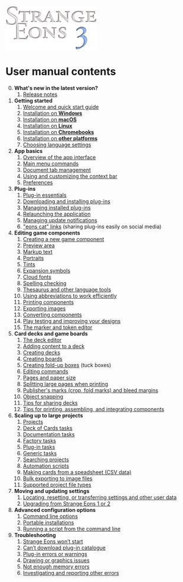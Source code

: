 ![Strange Eons 3](images/se3-header.png)

# User manual contents

0. **What's new in the latest version?**
   1. [Release notes](um-release-notes.md)
1. **Getting started**
   1. [Welcome and quick start guide](um-install-intro.md)
   2. [Installation on **Windows**](um-install-win.md)
   3. [Installation on **macOS**](um-install-mac.md)
   4. [Installation on **Linux**](um-install-linux.md)
   5. [Installation on **Chromebooks**](um-install-chromebook.md)
   6. [Installation on **other platforms**](um-install-other.md)
   7. [Choosing language settings](um-install-languages.md)
2. **App basics**
   1. [Overview of the app interface](um-ui-intro.md)
   2. [Main menu commands](um-ui-menu.md)
   3. [Document tab management](um-ui-documents.md)
   4. [Using and customizing the context bar](um-ui-context-bar.md)
   5. [Preferences](um-ui-preferences.md)
3. **Plug-ins**
   1. [Plug-in essentials](um-plugins-intro.md)
   2. [Downloading and installing plug-ins](um-plugins-catalogue.md)
   3. [Managing installed plug-ins](um-plugins-manager.md)
   4. [Relaunching the application](um-plugins-relaunching.md)
   5. [Managing update notifications](um-plugins-updates.md)
   6. ["eons cat" links](um-plugins-eonscat.md) (sharing plug-ins easily on social media)
4. **Editing game components**
   1. [Creating a new game component](um-gc-intro.md)
   2. [Preview area](um-gc-preview.md)
   3. [Markup text](um-gc-markup.md)
   4. [Portraits](um-gc-portraits.md)
   5. [Tints](um-gc-tints.md)
   6. [Expansion symbols](um-gc-expansions.md)
   7. [Cloud fonts](um-cloud-fonts.md)
   8. [Spelling checking](um-gc-spelling.md)
   9. [Thesaurus and other language tools](um-gc-thesaurus.md)
   10. [Using abbreviations to work efficiently](um-gc-abbreviations.md)
   11. [Printing components](um-gc-print.md)
   12. [Exporting images](um-gc-export.md)
   13. [Converting components](um-gc-convert.md)
   14. [Play testing and improving your designs](um-gc-play-testing.md)
   15. [The marker and token editor](um-token-editor.md)
5. **Card decks and game boards**
   1. [The deck editor](um-deck-intro.md)
   2. [Adding content to a deck](um-deck-adding-content)
   3. [Creating decks](um-deck-decks.md)
   4. [Creating boards](um-deck-boards.md)
   5. [Creating fold-up boxes](um-deck-boxes.md) (tuck boxes)
   6. [Editing commands](um-deck-commands.md)
   7. [Pages and paper size](um-deck-pages.md)
   8. [Splitting large pages when printing](um-deck-page-split.md)
   9. [Publisher's marks (crop, fold marks) and bleed margins](um-deck-pubmarks.md)
   10. [Object snapping](um-deck-snap.md)
   11. [Tips for sharing decks](um-deck-share-tips.md)
   12. [Tips for printing, assembling, and integrating components](um-deck-print-tips.md)
6. **Scaling up to large projects**
   1. [Projects](um-proj-intro.md)
   2. [Deck of Cards tasks](um-proj-deck-task.md)
   3. [Documentation tasks](um-proj-doc-task.md)
   4. [Factory tasks](um-proj-factory-task.md)
   5. [Plug-in tasks](um-proj-plugin-task.md)
   6. [Generic tasks](um-proj-generic-task.md)
   7. [Searching projects](um-proj-search.md)
   8. [Automation scripts](um-proj-automation.md)
   9. [Making cards from a speadsheet (CSV data)](um-proj-csv-factory.md)
   10. [Bulk exporting to image files](um-bulk-export.md)
   11. [Supported project file types](um-proj-file-types.md)
7. **Moving and updating settings**
   1. [Locating, resetting, or transferring settings and other user data](um-install-user-folder.md)
   2. [Upgrading from Strange Eons 1 or 2](um-install-upgrading.md)
8. **Advanced configuration options**
   1. [Command line options](um-install-command-line-options.md)
   2. [Portable installations](um-install-portable.md)
   3. [Running a script from the command line](um-run-script.md)
9. **Troubleshooting**
   1. [Strange Eons won’t start](um-install-troubleshooting.md)
   2. [Can’t download plug-in catalogue](um-catalogue-troubleshooting.md)
   3. [Plug-in errors or warnings](um-plugin-troubleshooting.md)
   4. [Drawing or graphics issues](um-graphics-troubleshooting.md)
   5. [Not enough memory errors](um-memory-troubleshooting.md)
   6. [Investigating and reporting other errors](um-other-troubleshooting.md)

